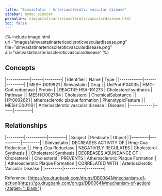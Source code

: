```yaml
---
title: "Simvastatin - Arteriosclerotic vascular disease"
sidebar: mydoc_sidebar
permalink: simvastatinarterioscleroticvasculardisease.html
toc: false 
---
```


{% include image.html url="images/simvastatinarterioscleroticvasculardisease.png" file="simvastatinarterioscleroticvasculardisease.png" alt="simvastatinarterioscleroticvasculardisease" %}

## Concepts

|------------|------|---------|
| Identifier | Name | Type    |
|------------|------|---------|
| MESH:D019821 | Simvastatin | Drug |
| UniProt:P04035 | HMG-CoA reductase | Protein |
| REACT:R-HSA-191273 | Cholesterol synthesis | Pathway |
| MESH:D002784 | Cholesterol | ChemicalSubstance |
| HP:0002621 | atherosclerotic plaque formation | PhenotypicFeature |
| MESH:D001161 | Arteriosclerotic vascular disease | Disease |
|------------|------|---------|

## Relationships

|---------|-----------|---------|
| Subject | Predicate | Object  |
|---------|-----------|---------|
| Simvastatin | DECREASES ACTIVITY OF | Hmg-Coa Reductase |
| Hmg-Coa Reductase | NEGATIVELY REGULATES | Cholesterol Synthesis |
| Cholesterol Synthesis | DECREASES ABUNDANCE OF | Cholesterol |
| Cholesterol | PREVENTS | Atherosclerotic Plaque Formation |
| Atherosclerotic Plaque Formation | CORRELATED WITH | Arteriosclerotic Vascular Disease |
|---------|-----------|---------|

Reference: [https://go.drugbank.com/drugs/DB00641#mechanism-of-action](https://go.drugbank.com/drugs/DB00641#mechanism-of-action){:target="_blank"}